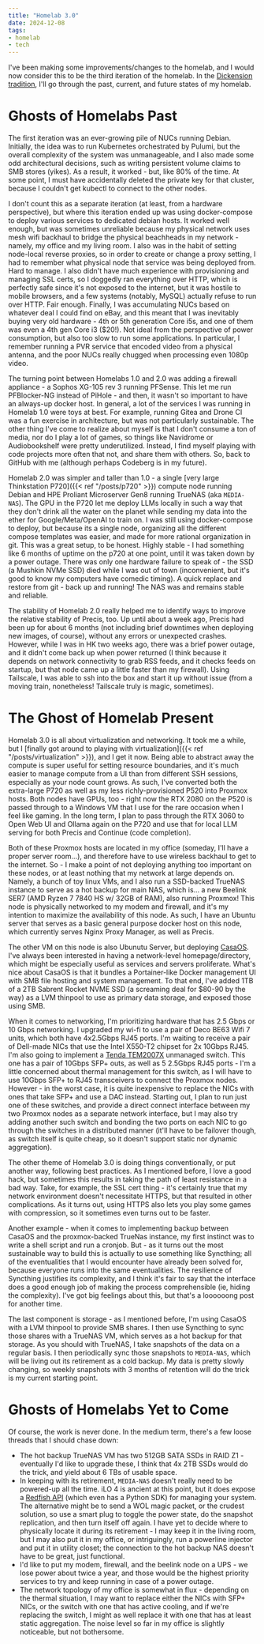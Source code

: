 ```yaml
---
title: "Homelab 3.0"
date: 2024-12-08
tags:
- homelab
- tech
---
```

I've been making some improvements/changes to the homelab, and I would now consider this to be the third iteration of the homelab. In the [Dickension tradition](https://en.wikipedia.org/wiki/A_Christmas_Carol), I'll go through the past, current, and future states of my homelab.

# Ghosts of Homelabs Past

The first iteration was an ever-growing pile of NUCs running Debian. Initially, the idea was to run Kubernetes orchestrated by Pulumi, but the overall complexity of the system was unmanageable, and I also made some odd architectural decisions, such as writing persistent volume claims to SMB stores (yikes). As a result, it worked - but, like 80% of the time. At some point, I must have accidentally deleted the private key for that cluster, because I couldn't get kubectl to connect to the other nodes. 

I don't count this as a separate iteration (at least, from a hardware perspective), but where this iteration ended up was using docker-compose to deploy various services to dedicated debian hosts. It worked well enough, but was sometimes unreliable because my physical network uses mesh wifi backhaul to bridge the physical beachheads in my network - namely, my office and my living room. I also was in the habit of setting node-local reverse proxies, so in order to create or change a proxy setting, I had to remember what physical node that service was being deployed from. Hard to manage. I also didn't have much experience with provisioning and managing SSL certs, so I doggedly ran everything over HTTP, which is perfectly safe since it's not exposed to the internet, but it was hostile to mobile browsers, and a few systems (notably, MySQL) actually refuse to run over HTTP. Fair enough. Finally, I was accumulating NUCs based on whatever deal I could find on eBay, and this meant that I was inevitably buying very old hardware - 4th or 5th generation Core i5s, and one of them was even a 4th gen Core i3 ($20!). Not ideal from the perspective of power consumption, but also too slow to run some applications. In particular, I remember running a PVR service that encoded video from a physical antenna, and the poor NUCs really chugged when processing even 1080p video.

The turning point between Homelabs 1.0 and 2.0 was adding a firewall appliance - a Sophos XG-105 rev 3 running PFSense. This let me run PFBlocker-NG instead of PiHole - and then, it wasn't so important to have an always-up docker host. In general, a lot of the services I was running in Homelab 1.0 were toys at best. For example, running Gitea and Drone CI was a fun exercise in architecture, but was not particularly sustainable. The other thing I've come to realize about myself is that I don't consume a ton of media, nor do I play a lot of games, so things like Navidrome or Audiobookshelf were pretty underutilized. Instead, I find myself playing with code projects more often that not, and share them with others. So, back to GitHub with me (although perhaps Codeberg is in my future).

Homelab 2.0 was simpler and taller than 1.0 - a single [very large Thinkstation P720]({{< ref "/posts/p720" >}}) compute node running Debian and HPE Proliant Microserver Gen8 running TrueNAS (aka `MEDIA-NAS`). The GPU in the P720 let me deploy LLMs locally in such a way that they don't drink all the water on the planet while sending my data into the ether for Google/Meta/OpenAI to train on. I was still using docker-compose to deploy, but because its a single node, organizing all the different compose templates was easier, and made for more rational organization in git. This was a great setup, to be honest. Highly stable - I had something like 6 months of uptime on the p720 at one point, until it was taken down by a power outage. There was only one hardware failure to speak of - the SSD (a Mushkin NVMe SSD) died while I was out of town (inconvenient, but it's good to know my computers have comedic timing). A quick replace and restore from git - back up and running! The NAS was and remains stable and reliable.

The stability of Homelab 2.0 really helped me to identify ways to improve the relative stability of Precis, too. Up until about a week ago, Precis had been up for about 6 months (not including brief downtimes when deploying new images, of course), without any errors or unexpected crashes. However, while I was in HK two weeks ago, there was a brief power outage, and it didn't come back up when power returned (I think because it depends on network connectivity to grab RSS feeds, and it checks feeds on startup, but that node came up a little faster than my firewall). Using Tailscale, I was able to ssh into the box and start it up without issue (from a moving train, nonetheless! Tailscale truly is magic, sometimes).

# The Ghost of Homelab Present
Homelab 3.0 is all about virtualization and networking. It took me a while, but I [finally got around to playing with virtualization]({{< ref "/posts/virtualization" >}}), and I get it now. Being able to abstract away the compute is super useful for setting resource boundaries, and it's much easier to manage compute from a UI than from different SSH sessions, especially as your node count grows. As such, I've converted both the extra-large P720 as well as my less richly-provisioned P520 into Proxmox hosts. Both nodes have GPUs, too - right now the RTX 2080 on the P520 is passed through to a Windows VM that I use for the rare occasion when I feel like gaming. In the long term, I plan to pass through the RTX 3060 to Open Web UI and Ollama again on the P720 and use that for local LLM serving for both Precis and Continue (code completion).

Both of these Proxmox hosts are located in my office (someday, I'll have a proper server room...), and therefore have to use wireless backhaul to get to the internet. So - I make a point of not deploying anything too important on these nodes, or at least nothing that my network at large depends on. Namely, a bunch of toy linux VMs, and I also run a SSD-backed TrueNAS instance to serve as a hot backup for main NAS, which is... a new Beelink SER7 (AMD Ryzen 7 7840 HS w/ 32GB of RAM), also running Proxmox! This node is physically networked to my modem and firewall, and it's my intention to maximize the availability of this node. As such, I have an Ubuntu server that serves as a basic general purpose docker host on this node, which currently serves Nginx Proxy Manager, as well as Precis. 

The other VM on this node is also Ubunutu Server, but deploying [CasaOS](https://casaos.io/). I've always been interested in having a network-level homepage/directory, which might be especially useful as services and servers proliferate. What's nice about CasaOS is that it bundles a Portainer-like Docker management UI with SMB file hosting and system management. To that end, I've added 1TB of a 2TB Sabrent Rocket NVME SSD (a screaming deal for $80-90 by the way) as a LVM thinpool to use as primary data storage, and exposed those using SMB.

When it comes to networking, I'm prioritizing hardware that has 2.5 Gbps or 10 Gbps networking. I upgraded my wi-fi to use a pair of Deco BE63 Wifi 7 units, which both have 4x2.5Gbps RJ45 ports. I'm waiting to receive a pair of Dell-made NICs that use the Intel X550-T2 chipset for 2x 10Gbps RJ45. I'm also going to implement a [Tenda TEM2007X](https://www.tendacn.com/us/product/TEM2007X.html) unmanaged switch. This one has a pair of 10Gbps SFP+ outs, as well as 5 2.5Gbps RJ45 ports - I'm a little concerned about thermal management for this switch, as I will have to use 10Gbps SFP+ to RJ45 transceivers to connect the Proxmox nodes. However - in the worst case, it is quite inexpensive to replace the NICs with ones that take SFP+ and use a DAC instead. Starting out, I plan to run just one of these switches, and provide a direct connect interface between my two Proxmox nodes as a separate network interface, but I may also try adding another such switch and bonding the two ports on each NIC to go through the switches in a distributed manner (it'll have to be failover though, as switch itself is quite cheap, so it doesn't support static nor dynamic aggregation).

The other theme of Homelab 3.0 is doing things conventionally, or put another way, following best practices. As I mentioned before, I love a good hack, but sometimes this results in taking the path of least resistance in a bad way. Take, for example, the SSL cert thing - it's certainly true that my network environment doesn't necessitate HTTPS, but that resulted in other complications. As it turns out, using HTTPS also lets you play some games with compression, so it sometimes even turns out to be faster.

Another example - when it comes to implementing backup between CasaOS and the proxmox-backed TrueNas instance, my first instinct was to write a shell script and run a cronjob. But - as it turns out the most sustainable way to build this is actually to use something like Syncthing; all of the eventualities that I would encounter have already been solved for, because everyone runs into the same eventualities. The resilience of Syncthing justifies its complexity, and I think it's fair to say that the interface does a good enough job of making the process comprehensible (ie, hiding the complexity). I've got big feelings about this, but that's a loooooong post for another time.

The last component is storage - as I mentioned before, I'm using CasaOS with a LVM thinpool to provide SMB shares. I then use Syncthing to sync those shares with a TrueNAS VM, which serves as a hot backup for that storage. As you should with TrueNAS, I take snapshots of the data on a regular basis. I then periodically sync those snapshots to `MEDIA-NAS`, which will be living out its retirement as a cold backup. My data is pretty slowly changing, so weekly snapshots with 3 months of retention will do the trick is my current starting point.

# Ghosts of Homelabs Yet to Come
Of course, the work is never done. In the medium term, there's a few loose threads that I should chase down:

- The hot backup TrueNAS VM has two 512GB SATA SSDs in RAID Z1 - eventually I'd like to upgrade these, I think that 4x 2TB SSDs would do the trick, and yield about 6 TBs of usable space.
- In keeping with its retirement, `MEDIA-NAS` doesn't really need to be powered-up all the time. iLO 4 is ancient at this point, but it does expose a [Redfish API](https://www.dmtf.org/standards/redfish) (which even has a Python SDK) for managing your system. The alternative might be to send a WOL magic packet, or the crudest solution, so use a smart plug to toggle the power state, do the snapshot replication, and then turn itself off again. I have yet to decide where to physically locate it during its retirement - I may keep it in the living room, but I may also put it in my office, or intriguingly, run a powerline injector and put it in utility closet; the connection to the hot backup NAS doesn't have to be great, just functional.
- I'd like to put my modem, firewall, and the beelink node on a UPS - we lose power about twice a year, and those would be the highest priority services to try and keep running in case of a power outage.
- The network topology of my office is somewhat in flux - depending on the thermal situation, I may want to replace either the NICs with SFP+ NICs, or the switch with one that has active cooling, and if we're replacing the switch, I might as well replace it with one that has at least static aggregation. The noise level so far in my office is slightly noticeable, but not bothersome.
